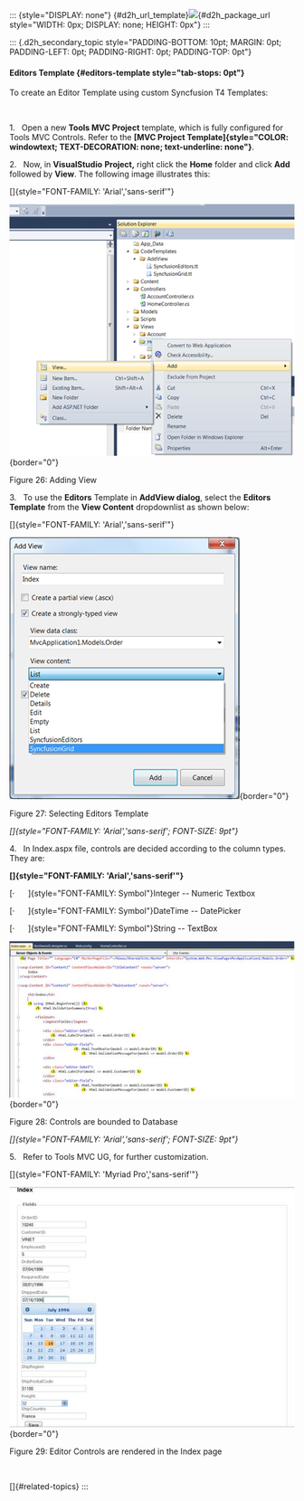 ::: {style="DISPLAY: none"}
[](ms-xhelp:///?Id=d2h_url_template){#d2h_url_template}![](!package_url!){#d2h_package_url style="WIDTH: 0px; DISPLAY: none; HEIGHT: 0px"}
:::

::: {.d2h_secondary_topic style="PADDING-BOTTOM: 10pt; MARGIN: 0pt; PADDING-LEFT: 0pt; PADDING-RIGHT: 0pt; PADDING-TOP: 0pt"}
#### Editors Template {#editors-template style="tab-stops: 0pt"}

To create an Editor Template using custom Syncfusion T4 Templates:

 

1.   Open a new **Tools MVC Project** template, which is fully configured for Tools MVC Controls. Refer to the **[MVC Project Template]{style="COLOR: windowtext; TEXT-DECORATION: none; text-underline: none"}**.

2.   Now, in **VisualStudio** **Project,** right click the **Home** folder and click **Add** followed by **View**. The following image illustrates this:

[]{style="FONT-FAMILY: 'Arial','sans-serif'"} 

![](ImagesExt/image69_31.png){border="0"}

Figure 26: Adding View

3.   To use the **Editors** Template in **AddView dialog**, select the **Editors Template** from the **View Content** dropdownlist as shown below:

[]{style="FONT-FAMILY: 'Arial','sans-serif'"} 

![](ImagesExt/image69_32.png){border="0"}

Figure 27: Selecting Editors Template

*[]{style="FONT-FAMILY: 'Arial','sans-serif'; FONT-SIZE: 9pt"}* 

4.   In Index.aspx file, controls are decided according to the column types. They are:

**[]{style="FONT-FAMILY: 'Arial','sans-serif'"}** 

[·      ]{style="FONT-FAMILY: Symbol"}Integer -- Numeric Textbox

[·      ]{style="FONT-FAMILY: Symbol"}DateTime -- DatePicker

[·      ]{style="FONT-FAMILY: Symbol"}String -- TextBox

![](ImagesExt/image69_33.jpg){border="0"}

Figure 28: Controls are bounded to Database

*[]{style="FONT-FAMILY: 'Arial','sans-serif'; FONT-SIZE: 9pt"}* 

5.   Refer to Tools MVC UG, for further customization.

[]{style="FONT-FAMILY: 'Myriad Pro','sans-serif'"} 

![](ImagesExt/image69_34.jpg){border="0"}

Figure 29: Editor Controls are rendered in the Index page

 

[]{#related-topics}
:::
